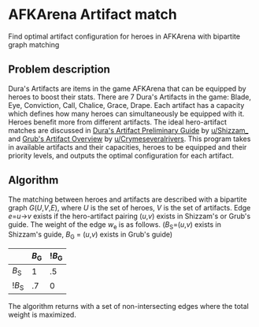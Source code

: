 # AFKArena Artifact match
Find optimal artifact configuration for heroes in AFKArena with bipartite graph matching

## Problem description

Dura's Artifacts are items in the game AFKArena that can be equipped by heroes to boost their stats. There are 7 Dura's Artifacts in the game: Blade, Eye, Conviction, Call, Chalice, Grace, Drape. Each artifact has a capacity which defines how many heroes can simultaneously be equipped with it. Heroes benefit more from different artifacts. The ideal hero-artifact matches are discussed in [Dura's Artifact Preliminary Guide](https://www.reddit.com/r/afkarena/comments/iu1dku/duras_artifact_preliminary_guide/) by [u/Shizzam_](https://www.reddit.com/user/Shizzam_) and [Grub's Artifact Overview](https://www.reddit.com/r/afkarena/comments/im0n3h/grubs_artifact_overview/) by [u/Crymeseveralrivers](https://www.reddit.com/user/Crymeseveralrivers). This program takes in available artifacts and their capacities, heroes to be equipped and their priority levels, and outputs the optimal configuration for each artifact.

## Algorithm

The matching between heroes and artifacts are described with a bipartite graph *G*(*U*,*V*,*E*), where *U* is the set of heroes, *V* is the set of artifacts. Edge *e*=*u*→*v* exists if the hero-artifact pairing (*u*,*v*) exists in Shizzam's or Grub's guide. The weight of the edge *w*<sub>e</sub> is as follows. (*B*<sub>S</sub>=(*u*,*v*) exists in Shizzam's guide, *B*<sub>G</sub> = (*u*,*v*) exists in Grub's guide)

||*B*<sub>G</sub>|!*B*<sub>G</sub>|
|-|-|-|
|*B*<sub>S</sub>|1|.5|
|!*B*<sub>S</sub>|.7|0|

The algorithm returns with a set of non-intersecting edges where the total weight is maximized.
